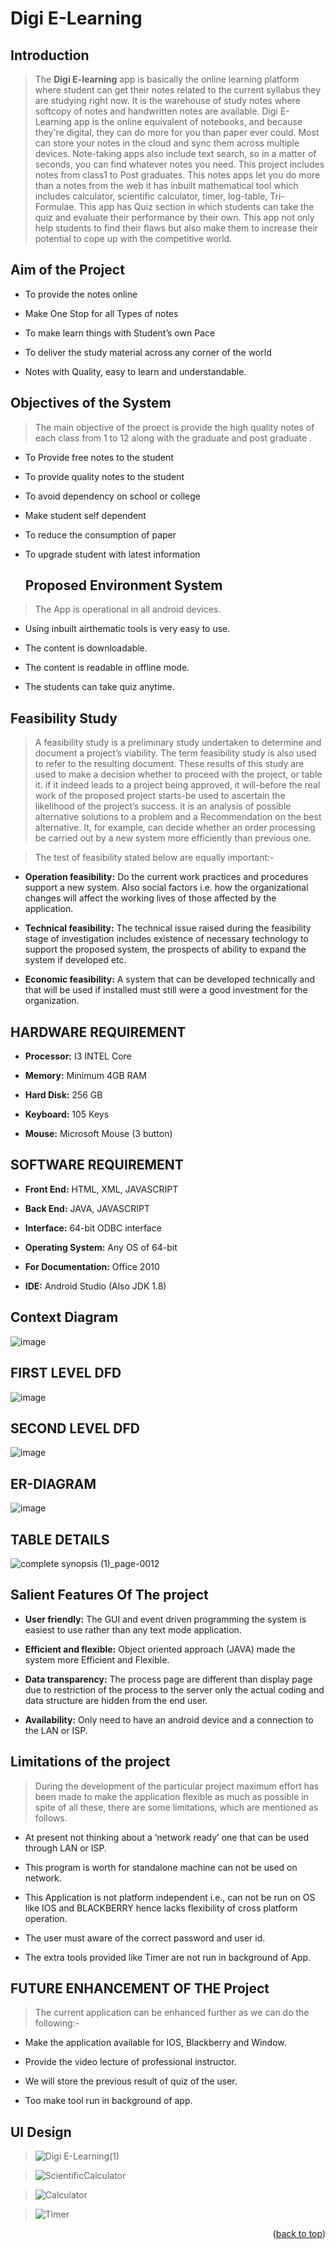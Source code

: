 <a name="readme-top"></a>
# Digi E-Learning

## Introduction
> The **Digi E-learning** app is basically the online learning platform where student can get their notes related to the current syllabus they are studying right now. It is the warehouse of study notes where softcopy of notes and handwritten notes are available. Digi E-Learning app is the online equivalent of notebooks, and because they're digital, they can do more for you than paper ever could. Most can store your notes in the cloud and sync them across multiple devices. Note-taking apps also include text search, so in a matter of seconds, you can find whatever notes you need. This project includes notes from class1 to Post graduates. This notes apps let you do more than a notes from the web it has inbuilt mathematical tool which includes calculator, scientific calculator, timer, log-table, Tri-Formulae. This app has Quiz section in which students can take the quiz and evaluate their performance by their own. This app not only help students to find their flaws but also make them to increase their potential to cope up with the competitive world.

## Aim of the Project

- To provide the notes online
* Make One Stop for all Types of notes
+ To make learn things with Student’s own Pace
- To deliver the study material across any corner of the world
* Notes with Quality, easy to learn and understandable.

## Objectives of the System

> The main objective of the proect is provide the high quality notes of each class from 1 to 12 along with the graduate and post graduate .
> 
- To Provide free notes to the student
* To provide quality notes to the student
+ To avoid dependency on school or college
- Make student self dependent
* To reduce the consumption of paper
+ To upgrade student with latest information

  ## Proposed Environment System

 > The App is operational in all android devices.
> 
- Using inbuilt airthematic tools is very easy to use.
* The content is downloadable.
+ The content is readable in offline mode.
- The students can take quiz anytime.

## Feasibility Study

> A feasibility study is a preliminary study undertaken to determine and document a project’s viability. The term feasibility study is also used to refer to the resulting document. These results of this study are used to make a decision whether to proceed with the project, or table it. if it indeed leads to a project being approved, it will-before the real work of the proposed project starts-be used to ascertain the likelihood of the project’s success. it is an analysis of possible alternative solutions to a problem and a Recommendation on the best alternative. It, for example, can decide whether an 
order processing be carried out by a new system more efficiently than previous one.

> The test of feasibility stated below are equally important:-
- **Operation feasibility:** Do the current work practices and procedures support a new system. Also social factors i.e. how the organizational changes will affect the working lives of those affected by the application.
* **Technical feasibility:** The technical issue raised during the feasibility stage of investigation includes existence of necessary technology to support the proposed system, the prospects of ability to expand the system if developed etc.
+ **Economic feasibility:** A system that can be developed technically and that will be used if installed must still were a good investment for the organization.

## HARDWARE REQUIREMENT
>
- **Processor:** I3 INTEL Core
* **Memory:** Minimum 4GB RAM
+ **Hard Disk:** 256 GB
- **Keyboard:** 105 Keys
+ **Mouse:** Microsoft Mouse (3 button)

## SOFTWARE REQUIREMENT

- **Front End:** HTML, XML, JAVASCRIPT
* **Back End:** JAVA, JAVASCRIPT
+ **Interface:** 64-bit ODBC interface
- **Operating System:** Any OS of 64-bit
* **For Documentation:** Office 2010
+ **IDE:** Android Studio (Also JDK 1.8)

## Context Diagram

![image](https://github.com/raj017598/DigiELearning/assets/57083141/93fe0a51-f19a-4f67-b6f4-3fb690f6ab6f)

## FIRST LEVEL DFD

![image](https://github.com/raj017598/DigiELearning/assets/57083141/9ed68943-9d46-4cf3-9338-9b6081bc52f6)

## SECOND LEVEL DFD
![image](https://github.com/raj017598/DigiELearning/assets/57083141/2354fff5-fc61-4043-9f20-9751b6087626)

## ER-DIAGRAM
![image](https://github.com/raj017598/DigiELearning/assets/57083141/c41ae113-a2c7-424e-895d-36002f494f20)

## TABLE DETAILS

![complete synopsis (1)_page-0012](https://github.com/raj017598/DigiELearning/assets/57083141/11a82789-d1bc-4c22-b461-af2c699862ac)

## Salient Features Of The project

- **User friendly:** The GUI and event driven programming the system is easiest to use rather than any text mode application.
* **Efficient and flexible:** Object oriented approach (JAVA) made the system more Efficient and Flexible.
+ **Data transparency:** The process page are different than display page due to restriction of the process to the server only the actual coding and data structure are hidden from the end user.
- **Availability:** Only need to have an android device and a connection to the LAN or ISP. 

## Limitations of the project 
> During the development of the particular project maximum effort has been made to make the application flexible as much as possible in spite of all these, there are some limitations, which are mentioned as follows.

- At present not thinking about a ‘network ready’ one that can be used through LAN or ISP.
* This program is worth for standalone machine can not be used on network.
+ This Application is not platform independent i.e., can not be run on OS like IOS and BLACKBERRY hence lacks flexibility of cross platform operation.
- The user must aware of the correct password and user id.
* The extra tools provided like Timer are not run in background of App. 

## FUTURE ENHANCEMENT OF THE Project

>The current application can be enhanced further as we can do the following:-
>
- Make the application available for IOS, Blackberry and Window.
* Provide the video lecture of professional instructor.
+ We will store the previous result of quiz of the user.
- Too make tool run in background of app. 

## UI Design
 
> ![Digi E-Learning(1)](https://github.com/raj017598/DigiELearning/assets/57083141/58bde742-e754-4f1d-9e3f-f8ec75112bf9)

> ![ScientificCalculator](https://github.com/raj017598/DigiELearning/assets/57083141/88ee26f5-7c34-449c-9b66-f04110fb41d6)

> ![Calculator](https://github.com/raj017598/DigiELearning/assets/57083141/a9db1a79-5a61-4211-876c-4c0f8518d7ba)

> ![Timer](https://github.com/raj017598/DigiELearning/assets/57083141/b344bd71-8383-40c1-ab33-0b90ea70a1c2)

<p align="right">(<a href="#readme-top">back to top</a>)</p>

